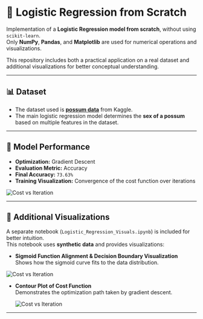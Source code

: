 # 🔐 Logistic Regression from Scratch

Implementation of a **Logistic Regression model from scratch**, without using `scikit-learn`.  
Only **NumPy**, **Pandas**, and **Matplotlib** are used for numerical operations and visualizations.

This repository includes both a practical application on a real dataset and additional visualizations for better conceptual understanding.

---

## 📊 Dataset
- The dataset used is **[possum data](https://www.kaggle.com/datasets/abrambeyer/openintro-possum)** from Kaggle.  
- The main logistic regression model determines the **sex of a possum** based on multiple features in the dataset.  

---

## 🚀 Model Performance

- **Optimization:** Gradient Descent  
- **Evaluation Metric:** Accuracy  
- **Final Accuracy:** `73.63%`  
- **Training Visualization:** Convergence of the cost function over iterations  

![Cost vs Iteration](cost_vs_iter.png)

---

## 📂 Additional Visualizations
A separate notebook (`Logistic_Regression_Visuals.ipynb`) is included for better intuition.  
This notebook uses **synthetic data** and provides visualizations:

- **Sigmoid Function Alignment & Decision Boundary Visualization**  
  Shows how the sigmoid curve fits to the data distribution.
  
![Cost vs Iteration](cost_vs_iter.png)

- **Contour Plot of Cost Function**  
  Demonstrates the optimization path taken by gradient descent.

  ![Cost vs Iteration](cost_vs_iter.png)

---
